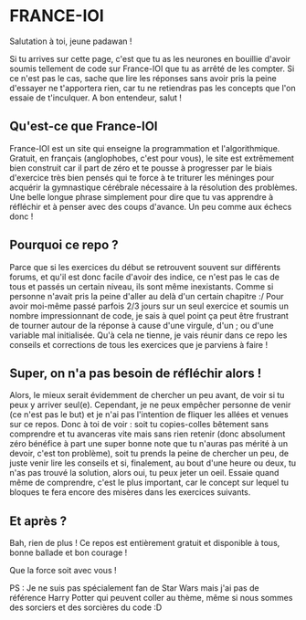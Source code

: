 # FRANCE-IOI

Salutation à toi, jeune padawan !

Si tu arrives sur cette page, c'est que tu as les neurones en bouillie d'avoir soumis tellement de code sur France-IOI que tu as arrêté de les compter. Si ce n'est pas le cas, sache que lire les réponses sans avoir pris la peine d'essayer ne t'apportera rien, car tu ne retiendras pas les concepts que l'on essaie de t'inculquer. A bon entendeur, salut !

## Qu'est-ce que France-IOI

France-IOI est un site qui enseigne la programmation et l'algorithmique. Gratuit, en français (anglophobes, c'est pour vous), le site est extrêmement bien construit car il part de zéro et te pousse à progresser par le biais d'exercice très bien pensés qui te force à te triturer les méninges pour acquérir la gymnastique cérébrale nécessaire à la résolution des problèmes. Une belle longue phrase simplement pour dire que tu vas apprendre à réfléchir et à penser avec des coups d'avance. Un peu comme aux échecs donc !

## Pourquoi ce repo ?

Parce que si les exercices du début se retrouvent souvent sur différents forums, et qu'il est donc facile d'avoir des indice, ce n'est pas le cas de tous et passés un certain niveau, ils sont même inexistants. Comme si personne n'avait pris la peine d'aller au delà d'un certain chapitre :/
Pour avoir moi-même passé parfois 2/3 jours sur un seul exercice et soumis un nombre impressionnant de code, je sais à quel point ça peut être frustrant de tourner autour de la réponse à cause d'une virgule, d'un ; ou d'une variable mal initialisée. Qu'à cela ne tienne, je vais réunir dans ce repo les conseils et corrections de tous les exercices que je parviens à faire !

## Super, on n'a pas besoin de réfléchir alors !

Alors, le mieux serait évidemment de chercher un peu avant, de voir si tu peux y arriver seul(e). Cependant, je ne peux empêcher personne de venir (ce n'est pas le but) et je n'ai pas l'intention de fliquer les allées et venues sur ce repos. Donc à toi de voir : soit tu copies-colles bêtement sans comprendre et tu avanceras vite mais sans rien retenir (donc absolument zéro bénéfice à part une super bonne note que tu n'auras pas mérité à un devoir, c'est ton problème), soit tu prends la peine de chercher un peu, de juste venir lire les conseils et si, finalement, au bout d'une heure ou deux, tu n'as pas trouvé la solution, alors oui, tu peux jeter un oeil. Essaie quand même de comprendre, c'est le plus important, car le concept sur lequel tu bloques te fera encore des misères dans les exercices suivants.

## Et après ?

Bah, rien de plus ! Ce repos est entièrement gratuit et disponible à tous, bonne ballade et bon courage !

Que la force soit avec vous !

PS : Je ne suis pas spécialement fan de Star Wars mais j'ai pas de référence Harry Potter qui peuvent coller au thème, même si nous sommes des sorciers et des sorcières du code :D
